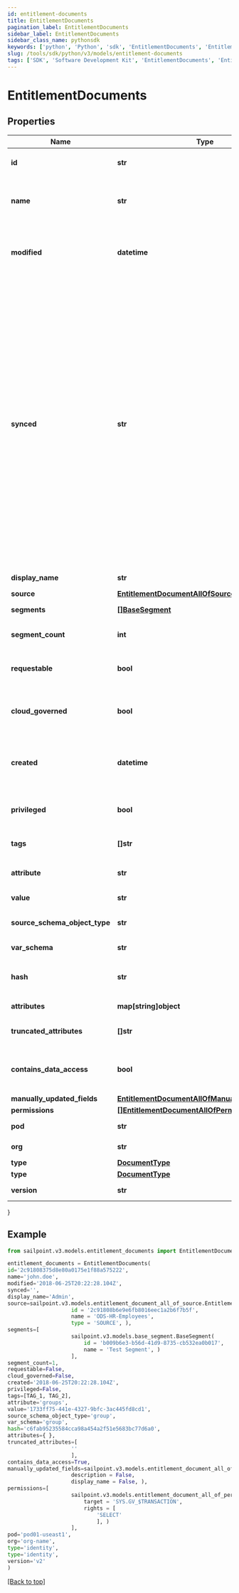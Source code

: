 ```yaml
---
id: entitlement-documents
title: EntitlementDocuments
pagination_label: EntitlementDocuments
sidebar_label: EntitlementDocuments
sidebar_class_name: pythonsdk
keywords: ['python', 'Python', 'sdk', 'EntitlementDocuments', 'EntitlementDocuments'] 
slug: /tools/sdk/python/v3/models/entitlement-documents
tags: ['SDK', 'Software Development Kit', 'EntitlementDocuments', 'EntitlementDocuments']
---
```


# EntitlementDocuments


## Properties

Name | Type | Description | Notes
------------ | ------------- | ------------- | -------------
**id** | **str** | ID of the referenced object. | [required]
**name** | **str** | The human readable name of the referenced object. | [required]
**modified** | **datetime** | ISO-8601 date-time referring to the time when the object was last modified. | [optional] 
**synced** | **str** | ISO-8601 date-time referring to the date-time when object was queued to be synced into search database for use in the search API.   This date-time changes anytime there is an update to the object, which triggers a synchronization event being sent to the search database.  There may be some delay between the `synced` time and the time when the updated data is actually available in the search API.  | [optional] 
**display_name** | **str** | Entitlement's display name. | [optional] 
**source** | [**EntitlementDocumentAllOfSource**](entitlement-document-all-of-source) |  | [optional] 
**segments** | [**[]BaseSegment**](base-segment) | Segments with the entitlement. | [optional] 
**segment_count** | **int** | Number of segments with the role. | [optional] 
**requestable** | **bool** | Indicates whether the entitlement is requestable. | [optional] [default to False]
**cloud_governed** | **bool** | Indicates whether the entitlement is cloud governed. | [optional] [default to False]
**created** | **datetime** | ISO-8601 date-time referring to the time when the object was created. | [optional] 
**privileged** | **bool** | Indicates whether the entitlement is privileged. | [optional] [default to False]
**tags** | **[]str** | Tags that have been applied to the object. | [optional] 
**attribute** | **str** | Attribute information for the entitlement. | [optional] 
**value** | **str** | Value of the entitlement. | [optional] 
**source_schema_object_type** | **str** | Source schema object type of the entitlement. | [optional] 
**var_schema** | **str** | Schema type of the entitlement. | [optional] 
**hash** | **str** | Read-only calculated hash value of an entitlement. | [optional] 
**attributes** | **map[string]object** | Attributes of the entitlement. | [optional] 
**truncated_attributes** | **[]str** | Truncated attributes of the entitlement. | [optional] 
**contains_data_access** | **bool** | Indicates whether the entitlement contains data access. | [optional] [default to False]
**manually_updated_fields** | [**EntitlementDocumentAllOfManuallyUpdatedFields**](entitlement-document-all-of-manually-updated-fields) |  | [optional] 
**permissions** | [**[]EntitlementDocumentAllOfPermissions**](entitlement-document-all-of-permissions) |  | [optional] 
**pod** | **str** | Name of the pod. | [optional] 
**org** | **str** | Name of the tenant. | [optional] 
**type** | [**DocumentType**](document-type) |  | [optional] 
**type** | [**DocumentType**](document-type) |  | [optional] 
**version** | **str** | Version number. | [optional] 
}

## Example

```python
from sailpoint.v3.models.entitlement_documents import EntitlementDocuments

entitlement_documents = EntitlementDocuments(
id='2c91808375d8e80a0175e1f88a575222',
name='john.doe',
modified='2018-06-25T20:22:28.104Z',
synced='',
display_name='Admin',
source=sailpoint.v3.models.entitlement_document_all_of_source.EntitlementDocument_allOf_source(
                    id = '2c91808b6e9e6fb8016eec1a2b6f7b5f', 
                    name = 'ODS-HR-Employees', 
                    type = 'SOURCE', ),
segments=[
                    sailpoint.v3.models.base_segment.BaseSegment(
                        id = 'b009b6e3-b56d-41d9-8735-cb532ea0b017', 
                        name = 'Test Segment', )
                    ],
segment_count=1,
requestable=False,
cloud_governed=False,
created='2018-06-25T20:22:28.104Z',
privileged=False,
tags=[TAG_1, TAG_2],
attribute='groups',
value='1733ff75-441e-4327-9bfc-3ac445fd8cd1',
source_schema_object_type='group',
var_schema='group',
hash='c6fab95235584cca98a454a2f51e5683bc77d6a0',
attributes={ },
truncated_attributes=[
                    ''
                    ],
contains_data_access=True,
manually_updated_fields=sailpoint.v3.models.entitlement_document_all_of_manually_updated_fields.EntitlementDocument_allOf_manuallyUpdatedFields(
                    description = False, 
                    display_name = False, ),
permissions=[
                    sailpoint.v3.models.entitlement_document_all_of_permissions.EntitlementDocument_allOf_permissions(
                        target = 'SYS.GV_$TRANSACTION', 
                        rights = [
                            'SELECT'
                            ], )
                    ],
pod='pod01-useast1',
org='org-name',
type='identity',
type='identity',
version='v2'
)

```
[[Back to top]](#) 

